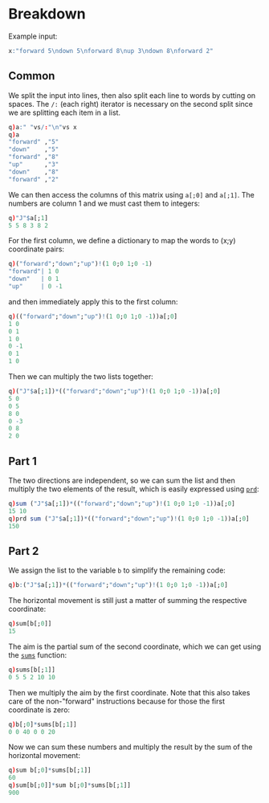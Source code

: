 # Breakdown
Example input:
```q
x:"forward 5\ndown 5\nforward 8\nup 3\ndown 8\nforward 2"
```

## Common
We split the input into lines, then also split each line to words by cutting on spaces. The `/:`
(each right) iterator is necessary on the second split since we are splitting each item in a list.
```q
q)a:" "vs/:"\n"vs x
q)a
"forward" ,"5"
"down"    ,"5"
"forward" ,"8"
"up"      ,"3"
"down"    ,"8"
"forward" ,"2"
```
We can then access the columns of this matrix using `a[;0]` and `a[;1]`. The numbers are column 1 and
we must cast them to integers:
```q
q)"J"$a[;1]
5 5 8 3 8 2
```
For the first column, we define a dictionary to map the words to (x;y) coordinate pairs:
```q
q)("forward";"down";"up")!(1 0;0 1;0 -1)
"forward"| 1 0
"down"   | 0 1
"up"     | 0 -1
```
and then immediately apply this to the first column:
```q
q)(("forward";"down";"up")!(1 0;0 1;0 -1))a[;0]
1 0
0 1
1 0
0 -1
0 1
1 0
```
Then we can multiply the two lists together:
```q
q)("J"$a[;1])*(("forward";"down";"up")!(1 0;0 1;0 -1))a[;0]
5 0
0 5
8 0
0 -3
0 8
2 0
```

## Part 1
The two directions are independent, so we can sum the list and then multiply the two elements of
the result, which is easily expressed using [`prd`](https://code.kx.com/q/ref/prd/):
```q
q)sum ("J"$a[;1])*(("forward";"down";"up")!(1 0;0 1;0 -1))a[;0]
15 10
q)prd sum ("J"$a[;1])*(("forward";"down";"up")!(1 0;0 1;0 -1))a[;0]
150
```

## Part 2
We assign the list to the variable `b` to simplify the remaining code:
```q
q)b:("J"$a[;1])*(("forward";"down";"up")!(1 0;0 1;0 -1))a[;0]
```
The horizontal movement is still just a matter of summing the respective coordinate:
```q
q)sum[b[;0]]
15
```
The aim is the partial sum of the second coordinate, which we can get using the [`sums`](https://code.kx.com/q/ref/sum/#sums) function:
```q
q)sums[b[;1]]
0 5 5 2 10 10
```
Then we multiply the aim by the first coordinate. Note that this also takes care of the 
non-"forward" instructions because for those the first coordinate is zero:
```q
q)b[;0]*sums[b[;1]]
0 0 40 0 0 20
```
Now we can sum these numbers and multiply the result by the sum of the horizontal movement:
```q
q)sum b[;0]*sums[b[;1]]
60
q)sum[b[;0]]*sum b[;0]*sums[b[;1]]
900
```
